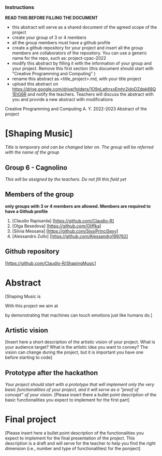 ### Instructions
**READ THIS BEFORE FILLING THE DOCUMENT**

- this abstract will serve as a shared document of the agreed scope of the project
- create your group of 3 or 4 members 
- all the group members must have a github profile
- create a github repository for your project and insert all the group members are collaborators of the repository. You can use a generic name for the repo, such as: project-cpac-2022
- modify this abstract by filling it with the information of your group and your project. Remove this first section (this document should start with "Creative Programming and Computing" )
- rename this abstract as <title_project>.md, with your title project
- upload this abstract on https://drive.google.com/drive/folders/1O9nLathrxxEmhr2idoDZdpk69Q1EtG6R and notify the teachers. Teachers  will discuss the abstract with you and provide a new abstract with modifications

Creative Programming and Computing
A. Y. 2022-2023
Abstract of the project

# [Shaping Music]
_Title is temporary and can be changed later on. The group will be referred with the name of the group_

## Group 6 - Cagnolino
_This will be assigned by the teachers. Do not fill this field yet_

## Members of the group 
__only groups with 3 or 4 members are allowed. Members are required to have a Github profile__ 
1.	[Claudio Rapisarda] [https://github.com/Claudio-R] 
2.	[Olga Besedova] [https://github.com/Oliffka]
3.	[Silvia Messana] [https://github.com/SissiPrinciSexy]
4.	[Alessandro Zullo] [https://github.com/Alessandro199762]

## Github repository
[https://github.com/Claudio-R/ShapingMusic]


# Abstract
[Shaping Music is 

With this project we aim at 


by demonstrating that machines can touch emotions just like humans do.]

## Artistic vision
[Insert here a short description of the artistic vision of your project. What is your audience target? What is the artistic idea you want to convey? The vision can change during the project, but it is important you have one before starting to code]
## Prototype after the hackathon
_Your project should start with a prototype that will implement only the very basic functionalities of your project, and it will serve as a "proof of concept" of your vision._
[Please insert there a bullet point description of the basic functionalities you expect to implement for the first part]

# Final project
[Please insert here a bullet point description of the functionalities you expect to implement for the final presentation of the project. This description is a draft and will serve for the teacher to help you find the right dimension (i.e., number and type of functionalities) for the poroject] 

